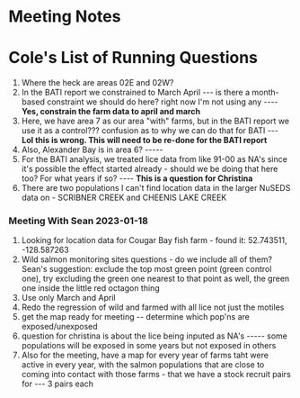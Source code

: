 # Meeting Notes

# Cole's List of Running Questions

1. Where the heck are areas 02E and 02W? 
3. In the BATI report we constrained to March April --- is there a month-based constraint we should do here? right now I'm not using any ---- **Yes, constrain the farm data to april and march**
4. Here, we have area 7 as our area "with" farms, but in the BATI report we use it as a control??? confusion as to why we can do that for BATI --- **Lol this is wrong. This will need to be re-done for the BATI report**
5. Also, Alexander Bay is in area 6? -----
6. For the BATI analysis, we treated lice data from like 91-00 as NA's since it's possible the effect started already - should we be doing that here too? For what years if so? ---- **This is a question for Christina**
7. There are two populations I can't find location data in the larger NuSEDS data on - SCRIBNER CREEK and CHEENIS LAKE CREEK

### Meeting With Sean 2023-01-18

1. Looking for location data for Cougar Bay fish farm - found it: 52.743511, -128.587263
2. Wild salmon monitoring sites questions - do we include all of them? Sean's suggestion: exclude the top most green point (green control one), try excluding the green one nearest to that point as well, the green one inside the little red octagon thing 
3. Use only March and April
4. Redo the regression of wild and farmed with all lice not just the motiles
5. get the map ready for meeting -- determine which pop'ns are exposed/unexposed
6. question for christina is about the lice being inputed as NA's ----- some populations will be exposed in some years but not exposed in others 
7. Also for the meeting, have a map for every year of farms taht were active in every year, with the salmon populations that are close to coming into contact with those farms - that we have a stock recruit pairs for --- 3 pairs each 




